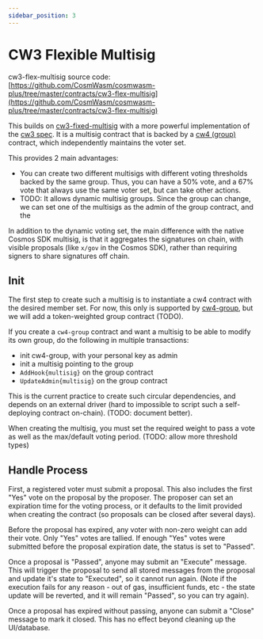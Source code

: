 ```yaml
---
sidebar_position: 3
---
```


# CW3 Flexible Multisig

cw3-flex-multisig source code: [https://github.com/CosmWasm/cosmwasm-plus/tree/master/contracts/cw3-flex-multisig](https://github.com/CosmWasm/cosmwasm-plus/tree/master/contracts/cw3-flex-multisig)

This builds on [cw3-fixed-multisig](cw3-fixed-spec.md) with a more
powerful implementation of the [cw3 spec](spec.md).
It is a multisig contract that is backed by a
[cw4 (group)](../cw4/spec.md) contract, which independently
maintains the voter set.

This provides 2 main advantages:

* You can create two different multisigs with different voting thresholds
  backed by the same group. Thus, you can have a 50% vote, and a 67% vote
  that always use the same voter set, but can take other actions.
* TODO: It allows dynamic multisig groups. Since the group can change,
  we can set one of the multisigs as the admin of the group contract,
  and the


In addition to the dynamic voting set, the main difference with the native
Cosmos SDK multisig, is that it aggregates the signatures on chain, with
visible proposals (like `x/gov` in the Cosmos SDK), rather than requiring
signers to share signatures off chain.

## Init

The first step to create such a multisig is to instantiate a cw4 contract
with the desired member set. For now, this only is supported by
[cw4-group](../cw4/cw4-group-spec.md), but we will add a token-weighted group contract
(TODO).

If you create a `cw4-group` contract and want a multisig to be able
to modify its own group, do the following in multiple transactions:

* init cw4-group, with your personal key as admin
* init a multisig pointing to the group
* `AddHook{multisig}` on the group contract
* `UpdateAdmin{multisig}` on the group contract

This is the current practice to create such circular dependencies,
and depends on an external driver (hard to impossible to script such a
self-deploying contract on-chain). (TODO: document better).

When creating the multisig, you must set the required weight to pass a vote
as well as the max/default voting period. (TODO: allow more threshold types)

## Handle Process

First, a registered voter must submit a proposal. This also includes the
first "Yes" vote on the proposal by the proposer. The proposer can set
an expiration time for the voting process, or it defaults to the limit
provided when creating the contract (so proposals can be closed after several
days).

Before the proposal has expired, any voter with non-zero weight can add their
vote. Only "Yes" votes are tallied. If enough "Yes" votes were submitted before
the proposal expiration date, the status is set to "Passed".

Once a proposal is "Passed", anyone may submit an "Execute" message. This will
trigger the proposal to send all stored messages from the proposal and update
it's state to "Executed", so it cannot run again. (Note if the execution fails
for any reason - out of gas, insufficient funds, etc - the state update will
be reverted, and it will remain "Passed", so you can try again).

Once a proposal has expired without passing, anyone can submit a "Close"
message to mark it closed. This has no effect beyond cleaning up the UI/database.
